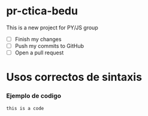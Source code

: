 # pr-ctica-bedu
This is a new project for PY/JS group

-[ ] Finish my changes
-[ ] Push my commits to GitHub
-[ ] Open a pull request

# Usos correctos de sintaxis
### Ejemplo de codigo
```this is a code```